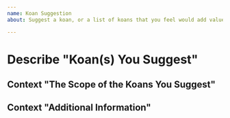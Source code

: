 ```yaml
---
name: Koan Suggestion
about: Suggest a koan, or a list of koans that you feel would add value to the project.

---
```


# Describe "Koan(s) You Suggest"

<!-- A clear and concise description of the area of PowerShell or a module that you would like to have Koan coverage. -->

## Context "The Scope of the Koans You Suggest"

<!-- A brief and succinct definition of the koan layout, structure, and/or overall scope of koan coverage. -->

## Context "Additional Information"

<!-- Add any other context or references you think would be helpful (existing unit tests, documentation, etc.) -->
